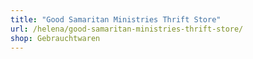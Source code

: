 ```yaml
---
title: "Good Samaritan Ministries Thrift Store"
url: /helena/good-samaritan-ministries-thrift-store/
shop: Gebrauchtwaren
---
```

